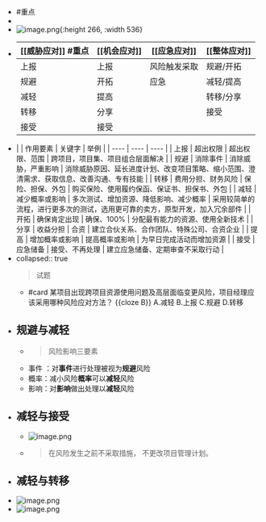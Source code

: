 - #重点
-
- ![image.png](../assets/image_1747967094211_0.png){:height 266, :width 536}
- | **[[威胁应对]]** #重点 | **[[机会应对]]** | **[[应急应对]]**     | **[[整体应对]]**  |
  | -------- | -------- | ------------ | --------- |
  | 上报     | 上报     | 风险触发采取 | 规避/开拓 |
  | 规避     | 开拓     | 应急         | 减轻/提高 |
  | 减轻     | 提高     |              | 转移/分享 |
  | 转移     | 分享     |              | 接受      |
  | 接受     | 接受     |              |           |
- | | 作用要素 | 关键字 | 举例 |
  | ---- | ---- | ---- |
  | 上报 | 超出权限 | 超出权限、范围 | 跨项目，项目集、项目组合层面解决 |
  | 规避 | 消除事件 | 消除威胁，严重影响 | 消除威胁原因、延长进度计划、改变项目策略、缩小范围、澄清需求、获取信息、改善沟通、专有技能 |
  | 转移 | 费用分担、财务风险 | 保险、担保、外包 | 购买保险、使用履约保函、保证书、担保书、外包 |
  | 减轻 | 减少概率或影响 | 多次测试、增加资源、降低影响、减少概率 | 采用较简单的流程，进行更多次的测试，选用更可靠的卖方，原型开发，加入冗余部件 |
  | 开拓 | 确保肯定出现 | 确保、100% | 分配最有能力的资源、使用全新技术 |
  | 分享 | 收益分担 | 合资 | 建立合伙关系、合作团队、特殊公司、合资企业 |
  | 提高 | 增加概率或影响 | 提高概率或影响 | 为早日完成活动而增加资源 |
  | 接受 | 应急储备 | 接受、不再处理 | 建立应急储备、定期审查不采取行动 |
- collapsed:: true
  > 试题
	- #card 某项目出现跨项目资源使用问题及高层面临变更风险，项目经理应该采用哪种风险应对方法？  {{cloze B}}
	  A.减轻
	  B.上报
	  C.规避
	  D.转移
- ## 规避与减轻
	- > 风险影响三要素
	- 事件 ：对**事件**进行处理被视为**规避**风险
	- 概率：减小风险**概率**可以**减轻**风险
	- 影响：对**影响**做出处理以**减轻**风险
- ## 减轻与接受
	- ![image.png](../assets/image_1747985988218_0.png)
	- > 在风险发生之前不采取措施， 不更改项目管理计划。
- ## 减轻与转移
- ![image.png](../assets/image_1747967739660_0.png)
- ![image.png](../assets/image_1747987234098_0.png)